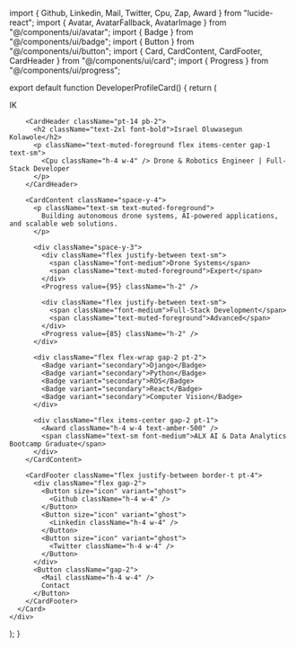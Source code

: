 import { Github, Linkedin, Mail, Twitter, Cpu, Zap, Award } from "lucide-react";
import { Avatar, AvatarFallback, AvatarImage } from "@/components/ui/avatar";
import { Badge } from "@/components/ui/badge";
import { Button } from "@/components/ui/button";
import { Card, CardContent, CardFooter, CardHeader } from "@/components/ui/card";
import { Progress } from "@/components/ui/progress";

export default function DeveloperProfileCard() {
  return (
    <div className="flex justify-center items-center min-h-[500px] p-4">
      <Card className="w-full max-w-lg overflow-hidden border-0 shadow-xl">
        <div className="h-28 bg-gradient-to-r from-gray-800 to-gray-600 relative">
          <div className="absolute -bottom-12 left-6">
            <Avatar className="h-24 w-24 border-4 border-background">
              <AvatarImage src="/your-profile-image.jpg" alt="Israel Oluwasegun Kolawole" />
              <AvatarFallback className="text-2xl bg-gray-100">IK</AvatarFallback>
            </Avatar>
          </div>
        </div>

        <CardHeader className="pt-14 pb-2">
          <h2 className="text-2xl font-bold">Israel Oluwasegun Kolawole</h2>
          <p className="text-muted-foreground flex items-center gap-1 text-sm">
            <Cpu className="h-4 w-4" /> Drone & Robotics Engineer | Full-Stack Developer
          </p>
        </CardHeader>

        <CardContent className="space-y-4">
          <p className="text-sm text-muted-foreground">
            Building autonomous drone systems, AI-powered applications, and scalable web solutions.
          </p>

          <div className="space-y-3">
            <div className="flex justify-between text-sm">
              <span className="font-medium">Drone Systems</span>
              <span className="text-muted-foreground">Expert</span>
            </div>
            <Progress value={95} className="h-2" />

            <div className="flex justify-between text-sm">
              <span className="font-medium">Full-Stack Development</span>
              <span className="text-muted-foreground">Advanced</span>
            </div>
            <Progress value={85} className="h-2" />
          </div>

          <div className="flex flex-wrap gap-2 pt-2">
            <Badge variant="secondary">Django</Badge>
            <Badge variant="secondary">Python</Badge>
            <Badge variant="secondary">ROS</Badge>
            <Badge variant="secondary">React</Badge>
            <Badge variant="secondary">Computer Vision</Badge>
          </div>

          <div className="flex items-center gap-2 pt-1">
            <Award className="h-4 w-4 text-amber-500" />
            <span className="text-sm font-medium">ALX AI & Data Analytics Bootcamp Graduate</span>
          </div>
        </CardContent>

        <CardFooter className="flex justify-between border-t pt-4">
          <div className="flex gap-2">
            <Button size="icon" variant="ghost">
              <Github className="h-4 w-4" />
            </Button>
            <Button size="icon" variant="ghost">
              <Linkedin className="h-4 w-4" />
            </Button>
            <Button size="icon" variant="ghost">
              <Twitter className="h-4 w-4" />
            </Button>
          </div>
          <Button className="gap-2">
            <Mail className="h-4 w-4" />
            Contact
          </Button>
        </CardFooter>
      </Card>
    </div>
  );
}
